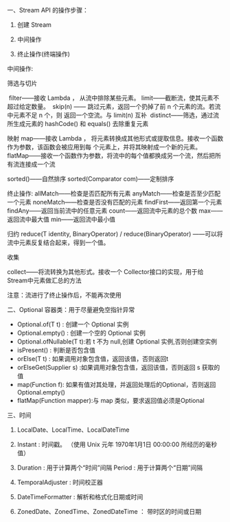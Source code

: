 一、Stream API 的操作步骤：

   1. 创建 Stream

   2. 中间操作

   3. 终止操作(终端操作)

      

中间操作:

 筛选与切片

​	filter——接收 Lambda ， 从流中排除某些元素。
​	limit——截断流，使其元素不超过给定数量。
​	skip(n) —— 跳过元素，返回一个扔掉了前 n 个元素的流。若流中元素不足 n 个，则	返回一个空流。与   limit(n) 互补
​	distinct——筛选，通过流所生成元素的 hashCode() 和 equals() 去除重复元素

映射
  map——接收 Lambda ， 将元素转换成其他形式或提取信息。接收一个函数作为参数，该函数会被应用到每     个元素上，并将其映射成一个新的元素。
 flatMap——接收一个函数作为参数，将流中的每个值都换成另一个流，然后把所有流连接成一个流

sorted()——自然排序
sorted(Comparator com)——定制排序



终止操作:
   allMatch——检查是否匹配所有元素
   anyMatch——检查是否至少匹配一个元素
   noneMatch——检查是否没有匹配的元素
   findFirst——返回第一个元素
   findAny——返回当前流中的任意元素
   count——返回流中元素的总个数
   max——返回流中最大值
   min——返回流中最小值

归约
reduce(T identity, BinaryOperator) / reduce(BinaryOperator) ——可以将流中元素反复结合起来，得到一个值。

收集

collect——将流转换为其他形式。接收一个 Collector接口的实现，用于给Stream中元素做汇总的方法

注意：流进行了终止操作后，不能再次使用



二、Optional 容器类：用于尽量避免空指针异常
*  Optional.of(T t) : 创建一个 Optional 实例
*  Optional.empty() : 创建一个空的 Optional 实例
*  Optional.ofNullable(T t):若 t 不为 null,创建 Optional 实例,否则创建空实例
*  isPresent() : 判断是否包含值
*  orElse(T t) :  如果调用对象包含值，返回该值，否则返回t
*  orElseGet(Supplier s) :如果调用对象包含值，返回该值，否则返回 s 获取的值
*  map(Function f): 如果有值对其处理，并返回处理后的Optional，否则返回 Optional.empty()
*  flatMap(Function mapper):与 map 类似，要求返回值必须是Optional



三、时间

1. LocalDate、LocalTime、LocalDateTime
2. Instant : 时间戳。 （使用 Unix 元年  1970年1月1日 00:00:00 所经历的毫秒值）
3. 
   Duration : 用于计算两个“时间”间隔
   Period : 用于计算两个“日期”间隔

4. TemporalAdjuster : 时间校正器
5. DateTimeFormatter : 解析和格式化日期或时间
6. ZonedDate、ZonedTime、ZonedDateTime ： 带时区的时间或日期

